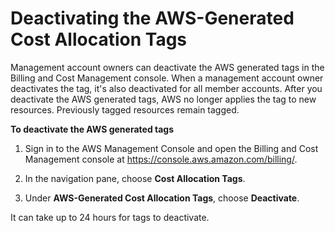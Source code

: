 # Deactivating the AWS\-Generated Cost Allocation Tags<a name="deactivate-built-in-tags"></a>

Management account owners can deactivate the AWS generated tags in the Billing and Cost Management console\. When a management account owner deactivates the tag, it's also deactivated for all member accounts\. After you deactivate the AWS generated tags, AWS no longer applies the tag to new resources\. Previously tagged resources remain tagged\.<a name="deactivate-built-in-tag"></a>

**To deactivate the AWS generated tags**

1. Sign in to the AWS Management Console and open the Billing and Cost Management console at [https://console\.aws\.amazon\.com/billing/](https://console.aws.amazon.com/billing/)\.

1. In the navigation pane, choose **Cost Allocation Tags**\.

1. Under **AWS\-Generated Cost Allocation Tags**, choose **Deactivate**\.

It can take up to 24 hours for tags to deactivate\.